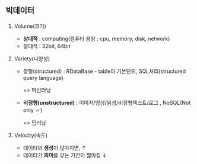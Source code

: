 ## 빅데이터

1. Volume(크기) 

   - **상대적** : computing(컴퓨터 용량 ; cpu, memory, disk, network) 
   - 절대적 : 32bit, 64bit

2. Variety(다양성)

   - 정형(structured) : RDataBase - table이 기본단위, SQL처리(structured query language)

     => 머신러닝

   - **비정형(unstructured)** : 이미지/영상/음성/비정형텍스트/로그 , NoSQL(Not only 〃)

     => 딥러닝

3. Velocity(속도)

   - 데이터의 **생성**이 많아지면, ↑
   - 데이터가 **의미**를 갖는 기간이 짧아짐 ↓